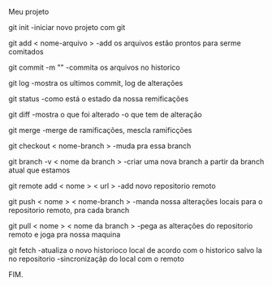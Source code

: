 Meu projeto

git init
-iniciar novo projeto com git

git add < nome-arquivo  >
-add os arquivos estão prontos para serme comitados

git commit -m ""
-commita os arquivos no historico

git log
-mostra os ultimos commit, log de alterações

git status
-como está o estado da nossa remificações

git diff
-mostra o que foi alterado
-o que tem de alteração

git merge
-merge de ramificações, mescla ramificções

git checkout < nome-branch >
-muda pra essa branch

git branch -v < nome da branch >
-criar uma nova branch a partir da branch atual que estamos

git remote add < nome > < url >
-add novo repositorio remoto

git push < nome > < nome-branch >
-manda nossa alterações locais para o repositorio remoto, pra cada branch

git pull < nome > < nome da branch >
-pega as alterações do repositorio remoto e joga pra nossa maquina

git fetch
-atualiza o novo historioco local de acordo com o historico salvo la no repositorio
-sincronizaçãp do local com o remoto

FIM.